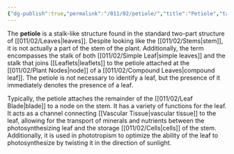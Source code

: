 ```yaml
---
{"dg-publish":true,"permalink":"/011/02/petiole/","title":"Petiole","tags":["BIOL412"],"noteIcon":"1","created":"2024-09-26T13:45:04.112-07:00","updated":"2024-09-26T15:22:41.324-07:00"}
---
```


The **petiole** is a stalk-like structure found in the standard two-part structure of [[011/02/Leaves\|leaves]]. Despite looking like the [[011/02/Stems\|stem]], it is not actually a part of the stem of the plant. Additionally, the term encompasses the stalk of both [[011/02/Simple Leaf\|simple leaves]] and the stalk that joins [[Leaflets\|leaflets]] to the petiole attached at the [[011/02/Plant Nodes\|node]] of a [[011/02/Compound Leaves\|compound leaf]]. The petiole is not necessary to identify a leaf, but the presence of it immediately denotes the presence of a leaf.

Typically, the petiole attaches the remainder of the [[011/02/Leaf Blade\|blade]] to a node on the stem. It has a variety of functions for the leaf. It acts as a channel connecting [[Vascular Tissue\|vascular tissue]] to the leaf, allowing for the transport of minerals and nutrients between the photosynthesizing leaf and the storage [[011/02/Cells\|cells]] of the stem. Additionally, it is used in phototropism to optimize the ability of the leaf to photosynthesize by twisting it in the direction of sunlight.